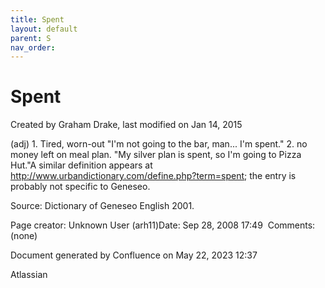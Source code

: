 ```yaml
---
title: Spent
layout: default
parent: S
nav_order:
---
```


# Spent

Created by  Graham Drake, last modified on Jan 14, 2015

(adj) 1. Tired, worn-out &quot;I'm not going to the bar, man... I'm spent.&quot; 2. no money left on meal plan. &quot;My silver plan is spent, so I'm going to Pizza Hut.&quot;A similar definition appears at http://www.urbandictionary.com/define.php?term=spent; the entry is probably not specific to Geneseo.

Source: Dictionary of Geneseo English 2001.

Page creator: Unknown User (arh11)Date: Sep 28, 2008 17:49  Comments: (none)

Document generated by Confluence on May 22, 2023 12:37

Atlassian
